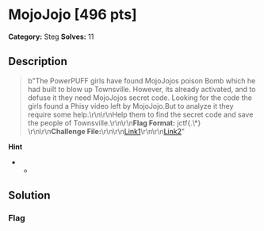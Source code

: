 # MojoJojo [496 pts]

**Category:** Steg
**Solves:** 11

## Description
>b"The PowerPUFF girls have found MojoJojos poison Bomb which he had built to blow up Townsville. However, its already activated, and to defuse it they need MojoJojos secret code. Looking for the code the girls found a Phisy video left by MojoJojo.But to analyze it they require some help.\r\n\r\nHelp them to find the secret code and save the people of Townsville.\r\n\r\n**Flag Format:** jctf{.\\*} \r\n\r\n**Challenge File:**\r\n\r\n[Link1](https://mega.nz/file/e1pFWS7Q#0UUAr6X-vL5frE5kE76HaNkk1vmJ8bRyor9du4uepVg)\r\n\r\n[Link2](https://terabox.com/s/1qZKlSlzKaTJ8wmWoNEVTfg)"

**Hint**
* -

## Solution

### Flag

